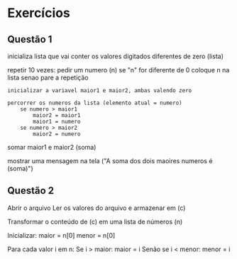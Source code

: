 # Exercícios

## Questão 1

inicializa lista que vai conter os valores digitados diferentes de zero (lista)

repetir 10 vezes:
    pedir um numero (n)
    se "n" for diferente de 0 
        coloque n na lista
    senao
        pare a repetição

    inicializar a variavel maior1 e maior2, ambas valendo zero

    percorrer os numeros da lista (elemento atual = numero)
        se numero > maior1
            maior2 = maior1
            maior1 = numero
        se numero > maior2
            maior2 = numero

somar maior1 e maior2 (soma)

mostrar uma mensagem na tela ("A soma dos dois maoires numeros é (soma)")


## Questão 2 

Abrir o arquivo
Ler os valores do arquivo e armazenar em (c)

Transformar o conteúdo de (c) em uma lista de números (n)

Inicializar:
    maior = n[0]
    menor = n[0]

Para cada valor i em n:
    Se i > maior:
        maior = i
    Senão se i < menor:
        menor = i
